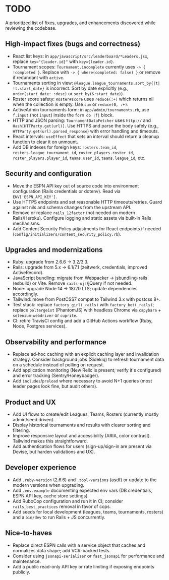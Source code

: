 # TODO

A prioritized list of fixes, upgrades, and enhancements discovered while reviewing the codebase.

## High-impact fixes (bugs and correctness)

- React list keys: in `app/javascript/src/leaderboard/*Leaders.jsx`, replace `key="{leader.id}"` with `key={leader.id}`.
- Tournament scopes: `Tournament.incomplete` currently uses `-> { !completed }`. Replace with `-> { where(completed: false) }` or remove if redundant with `active`.
- Tournaments sorting in view: `@league.league_tournaments.sort_by{|t| !t.start_date}` is incorrect. Sort by date explicitly (e.g., `order(start_date: :desc)` or `sort_by(&:start_date)`).
- Roster score safety: `Roster#score` uses `reduce(:+)` which returns nil when the collection is empty. Use `sum` or `reduce(0, :+)`.
- ActiveAdmin tournaments form: in `app/admin/tournaments.rb`, use `f.input` (not `input`) inside the `form do |f|` block.
- HTTP and JSON parsing: `TournamentDataFetcher` uses `http://` and `Hash[HTTParty.get(url)]`. Use HTTPS and parse the body safely (e.g., `HTTParty.get(url).parsed_response`) with error handling and timeouts.
- React intervals: `useEffect` that sets an interval should return a cleanup function to clear it on unmount.
- Add DB indexes for foreign keys: `rosters.team_id`, `rosters.league_tournament_id`, `roster_players.roster_id`, `roster_players.player_id`, `teams.user_id`, `teams.league_id`, etc.

## Security and configuration

- Move the ESPN API key out of source code into environment configuration (Rails credentials or dotenv). Read via `ENV['ESPN_API_KEY']`.
- Use HTTPS endpoints and set reasonable HTTP timeouts/retries. Guard against nils and schema changes from the upstream API.
- Remove or replace `rails_12factor` (not needed on modern Rails/Heroku). Configure logging and static assets via built-in Rails mechanisms.
- Add Content Security Policy adjustments for React endpoints if needed (`config/initializers/content_security_policy.rb`).

## Upgrades and modernizations

- Ruby: upgrade from 2.6.6 → 3.2/3.3.
- Rails: upgrade from 5.x → 6.1/7.1 (zeitwerk, credentials, improved ActiveRecord).
- JavaScript bundling: migrate from Webpacker → jsbundling-rails (esbuild) or Vite. Remove `rails-ujs`/jQuery if not needed.
- Node: upgrade Node 14 → 18/20 LTS; update dependencies accordingly.
- Tailwind: move from PostCSS7 compat to Tailwind 3.x with postcss 8+.
- Test stack: replace `factory_girl(_rails)` with `factory_bot(_rails)`; replace `poltergeist` (PhantomJS) with headless Chrome via `capybara` + `selenium-webdriver` or `cuprite`.
- CI: retire TravisCI config and add a GitHub Actions workflow (Ruby, Node, Postgres services).

## Observability and performance

- Replace ad-hoc caching with an explicit caching layer and invalidation strategy. Consider background jobs (Sidekiq) to refresh tournament data on a schedule instead of polling on request.
- Add application monitoring (New Relic is present; verify it's configured) and error tracking (Sentry/Honeybadger).
- Add `includes`/`preload` where necessary to avoid N+1 queries (most leader pages look fine, but audit others).

## Product and UX

- Add UI flows to create/edit Leagues, Teams, Rosters (currently mostly admin/seed driven).
- Display historical tournaments and results with clearer sorting and filtering.
- Improve responsive layout and accessibility (ARIA, color contrast). Tailwind makes this straightforward.
- Add authentication flows for users (sign-up/sign-in are present via Devise, but harden validations and UX).

## Developer experience

- Add `.ruby-version` (2.6.6) and `.tool-versions` (asdf) or update to the modern versions when upgrading.
- Add `.env.example` documenting expected env vars (DB credentials, ESPN API key, cache store settings).
- Add RuboCop configuration and run it in CI; consider `rails_best_practices` removal in favor of cops.
- Add seeds for local development (leagues, teams, tournaments, rosters) and a `bin/dev` to run Rails + JS concurrently.

## Nice-to-haves

- Replace direct ESPN calls with a service object that caches and normalizes data shape; add VCR-backed tests.
- Consider using `jsonapi-serializer` or `fast_jsonapi` for performance and maintenance.
- Add a public read-only API key or rate limiting if exposing endpoints publicly.